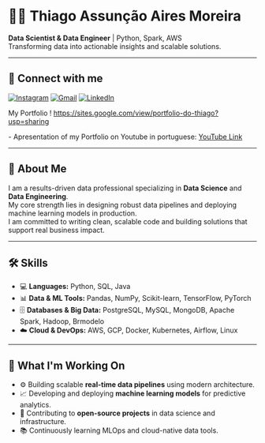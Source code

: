 
<h1>👨‍💻 Thiago Assunção Aires Moreira</h1>

<p><strong>Data Scientist & Data Engineer</strong> | Python, Spark, AWS<br>
Transforming data into actionable insights and scalable solutions.</p>

<hr>

<h2>📲 Connect with me</h2>

[![Instagram](https://img.shields.io/badge/INSTAGRAM-pink?style=for-the-badge&logo=instagram&logoColor=white)](https://www.instagram.com/thiago.aires_/)
[![Gmail](https://img.shields.io/badge/GMAIL-333333?style=for-the-badge&logo=gmail&logoColor=white)](kbyteow@gmail.com)
[![LinkedIn](https://img.shields.io/badge/LINKEDIN-0A66C2?style=for-the-badge&logo=linkedin&logoColor=white)](www.linkedin.com/in/thiago-assunção-aires-moreira-b45091305)

My Portfolio ! https://sites.google.com/view/portfolio-do-thiago?usp=sharing
<p>- Apresentation of my Portfolio on Youtube in portuguese: <a href="https://www.youtube.com/watch?v=xk70N8rvgLU">YouTube Link</a></p>

<hr>

<h2>📌 About Me</h2>
<p>I am a results-driven data professional specializing in <strong>Data Science</strong> and <strong>Data Engineering</strong>.<br>
My core strength lies in designing robust data pipelines and deploying machine learning models in production.<br>
I am committed to writing clean, scalable code and building solutions that support real business impact.</p>

<hr>

<h2>🛠️ Skills</h2>
<ul>
<li>💻 <strong>Languages:</strong> Python, SQL, Java</li>
<li>📊 <strong>Data & ML Tools:</strong> Pandas, NumPy, Scikit-learn, TensorFlow, PyTorch</li>
<li>🗄️ <strong>Databases & Big Data:</strong> PostgreSQL, MySQL, MongoDB, Apache Spark, Hadoop, Brmodelo</li>
<li>☁️ <strong>Cloud & DevOps:</strong> AWS, GCP, Docker, Kubernetes, Airflow, Linux</li>
</ul>

<hr>

<h2>🚀 What I'm Working On</h2>
<ul>
<li>⚙️ Building scalable <strong>real-time data pipelines</strong> using modern architecture.</li>
<li>📈 Developing and deploying <strong>machine learning models</strong> for predictive analytics.</li>
<li>🤝 Contributing to <strong>open-source projects</strong> in data science and infrastructure.</li>
<li>📚 Continuously learning MLOps and cloud-native data tools.</li>
</ul>

</div>
